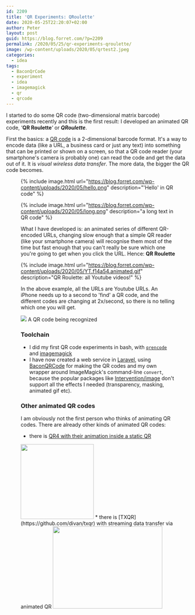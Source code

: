 ```yaml
---
id: 2209
title: 'QR Experiments: QRoulette'
date: 2020-05-25T22:20:07+02:00
author: Peter
layout: post
guid: https://blog.forret.com/?p=2209
permalink: /2020/05/25/qr-experiments-qroulette/
image: /wp-content/uploads/2020/05/qrtest2.jpeg
categories:
  - idea
tags:
  - BaconQrCode
  - experiment
  - idea
  - imagemagick
  - qr
  - qrcode
---
```

I started to do some QR code (two-dimensional matrix barcode) experiments recently and this is the first result: I developed an animated QR code, &#8216;**QR Roulette**&#8216; or **_QRoulette_**.

First the basics: a [QR code](https://en.wikipedia.org/wiki/QR_code) is a 2-dimensional barcode format. It's a way to encode data (like a URL, a business card or just any text) into something that can be printed or shown on a screen, so that a QR code reader (your smartphone's camera is probably one) can read the code and get the data out of it. It is _visual wireless data transfer_. The more data, the bigger the QR code becomes.<figure class="wp-block-gallery columns-2 is-cropped">

{% include image.html url="https://blog.forret.com/wp-content/uploads/2020/05/hello.png" description="'Hello' in QR code" %}

{% include image.html url="https://blog.forret.com/wp-content/uploads/2020/05/long.png" description="a long text in QR code" %}

What I have developed is: 
an animated series of different QR-encoded URLs, 
changing slow enough that a simple QR reader (like your smartphone camera) will recognise them most of the time 
but fast enough that you can't really be sure which one you're going to get when you click the URL. 
Hence: **QR Roulette**

{% include image.html 
    url="https://blog.forret.com/wp-content/uploads/2020/05/YT.f14a54.animated.gif" 
    description="QR Roulette: all Youtube videos!" %}

In the above example, all the URLs are Youtube URLs. 
An iPhone needs up to a second to 'find' a QR code, and the different codes are changing at 2x/second, 
so there is no telling which one you will get.

![](https://blog.forret.com/wp-content/uploads/2020/05/IMG_6126-259x300.jpg)
A QR code being recognized  

### Toolchain

  * I did my first QR code experiments in bash, with [`qrencode`](https://linux.die.net/man/1/qrencode) and [imagemagick](https://imagemagick.org/)
  * I have now created a web service in [Laravel](https://laravel.com/), using [BaconQRCode](https://github.com/Bacon/BaconQrCode) for making the QR codes and my own wrapper around ImageMagick's command-line `convert`, because the popular packages like [Intervention/image](https://github.com/Intervention/image) don't support all the effects I needed (transparency, masking, animated gif etc).

### Other animated QR codes

I am obviously not the first person who thinks of animating QR codes. There are already other kinds of animated QR codes: 

  * there is [QR4 with their animation inside a static QR](https://blog.qr4.nl/Animated-QR-Code.aspx)  
<img  width="187" height="205" class="wp-image-2210" style="width: 200px;" src="https://blog.forret.com/wp-content/uploads/2020/05/QR_CODE_ANIMATED_Radar.gif" alt="" /> 
  * there is [TXQR](https://github.com/divan/txqr) with streaming data transfer via animated QR  
<img  width="400" height="225" class="wp-image-2211" style="width: 300px;" src="https://blog.forret.com/wp-content/uploads/2020/05/txqr.gif" alt="" />